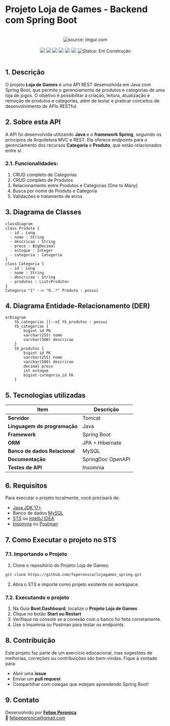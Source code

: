 
# Projeto Loja de Games - Backend com Spring Boot

<br />

<div align="center">
    <img src="https://i.imgur.com/w8tTOuT.png" title="source: imgur.com" /> 
</div>

<br />

<div align="center">
  <img src="https://img.shields.io/github/languages/top/feperonica/lojagames_spring?style=flat-square" />
  <img src="https://img.shields.io/github/repo-size/feperonica/lojagames_spring?style=flat-square" />
  <img src="https://img.shields.io/github/languages/count/feperonica/lojagames_spring?style=flat-square" />
  <img src="https://img.shields.io/github/last-commit/feperonica/lojagames_spring?style=flat-square" />
  <img src="https://img.shields.io/github/issues/feperonica/lojagames_spring?style=flat-square" />
  <img src="https://img.shields.io/github/issues-pr/feperonica/lojagames_spring?style=flat-square" />
  <img src="https://img.shields.io/badge/status-construção-yellow" alt="Status: Em Construção">
</div>

<br />

## 1. Descrição

O projeto **Loja de Games** é uma API REST desenvolvida em Java com Spring Boot, que permite o gerenciamento de produtos e categorias de uma loja de jogos. O objetivo é possibilitar a criação, leitura, atualização e remoção de produtos e categorias, além de testar e praticar conceitos de desenvolvimento de APIs RESTful.

## 2. Sobre esta API

A API foi desenvolvida utilizando **Java** e o **framework Spring**, seguindo os princípios da Arquitetura MVC e REST. Ela oferece endpoints para o gerenciamento dos recursos **Categoria** e **Produto**, que estão relacionados entre si.

### 2.1. Funcionalidades:

1. CRUD completo de Categorias
2. CRUD completo de Produtos
3. Relacionamento entre Produtos e Categorias (One to Many)
4. Busca por nome de Produto e Categoria
5. Validações e tratamento de erros

## 3. Diagrama de Classes

```mermaid
classDiagram
class Produto {
  - id : Long
  - nome : String
  - descricao : String
  - preco : BigDecimal
  - estoque : Integer
  - categoria : Categoria
}
class Categoria {
  - id : Long
  - nome : String
  - descricao : String
  - produtos : List<Produto>
}
Categoria "1" --> "0..*" Produto : possui
```

## 4. Diagrama Entidade-Relacionamento (DER)

```mermaid
erDiagram
    tb_categorias ||--o{ tb_produtos : possui
    tb_categorias {
        bigint id PK
        varchar(255) nome
        varchar(500) descricao
    }
    tb_produtos {
        bigint id PK
        varchar(255) nome
        varchar(500) descricao
        decimal preco
        int estoque
        bigint categoria_id FK
    }
```

## 5. Tecnologias utilizadas

| Item                          | Descrição       |
| ----------------------------- | --------------- |
| **Servidor**                  | Tomcat          |
| **Linguagem de programação**  | Java            |
| **Framework**                 | Spring Boot     |
| **ORM**                       | JPA + Hibernate |
| **Banco de dados Relacional** | MySQL           |
| **Documentação**              | SpringDoc OpenAPI|
| **Testes de API**             | Insomnia        |

## 6. Requisitos

Para executar o projeto localmente, você precisará de:

- [Java JDK 17+](https://www.oracle.com/java/technologies/javase/jdk17-archive-downloads.html)
- Banco de dados [MySQL](https://dev.mysql.com/downloads/)
- [STS](https://spring.io/tools) ou [IntelliJ IDEA](https://www.jetbrains.com/idea/)
- [Insomnia](https://insomnia.rest/download) ou [Postman](https://www.postman.com/)

## 7. Como Executar o projeto no STS

### 7.1. Importando o Projeto

1. Clone o repositório do Projeto Loja de Games:

```bash
git clone https://github.com/feperonica/lojagames_spring.git
```

2. Abra o STS e importe como projeto existente no workspace.

### 7.2. Executando o projeto

1. Na Guia **Boot Dashboard**, localize o **Projeto Loja de Games**
2. Clique no botão **Start ou Restart**
3. Verifique no console se a conexão com o banco foi feita corretamente.
4. Use o Insomnia ou Postman para testar os endpoints.

## 8. Contribuição

Este projeto faz parte de um exercício educacional, mas sugestões de melhorias, correções ou contribuições são bem-vindas. Fique à vontade para:

- Abrir uma **issue**
- Enviar um **pull request**
- Compartilhar com colegas que estejam aprendendo Spring Boot!

## 9. Contato

Desenvolvido por [**Felipe Peronica**](https://github.com/feperonica)  
📧 felipeperonica@gmail.com
